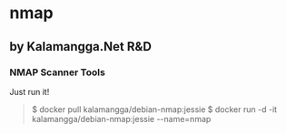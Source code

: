 # nmap
## by Kalamangga.Net R&D
### NMAP Scanner Tools

Just run it!

> $ docker pull kalamangga/debian-nmap:jessie
> $ docker run -d -it kalamangga/debian-nmap:jessie --name=nmap
